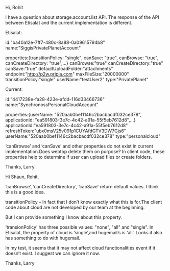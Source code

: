 Hi, Rohit
 
I have a question about storage.account.list API. The response of the API between Etisalat and the current implementation is different.
 
Etisalat:
 
id:"ba40a12e-7ff7-480c-8a88-0a09615794b8"
name:"SiggisPrivatePlanetAccount"
 
properties:{transitionPolicy: "single", canSave: "true", canBrowse: "true", canCreateDirectory: "true",…}
canBrowse:"true"
canCreateDirectory:"true"
canSave:"true"
defaultUploadFolder:"attachments"
endpoint:"http://p2w.pripla.com"
maxFileSize:"20000000"
transitionPolicy:"single"
userName:"testUser2"
type:"PrivatePlanet"
 
 
Current:
 
id:"4417238e-fa28-423e-afdd-116d33466736"
name:"SynchronossPersonalCloudAccount"
 
properties:{userName: "520aab0bef1146c2bacbacdf032ce378", applicationId: "ea591803-3e7c-4c42-a91a-55f5eb7612d8",…}
applicationId:"ea591803-3e7c-4c42-a91a-55f5eb7612d8"
refreshToken:"ubx0msV25v091p1CUYAfdGTV3DW7Gjs6"
userName:"520aab0bef1146c2bacbacdf032ce378"
type:"personalcloud"
 
‘canBrowse’ and ‘canSave’ and other properties do not exist in current implementation.Does webtop delete them on purpose? In client code, these properties help to determine if user can upload files or create folders.

Thanks,
Larry 


Hi Shaun, Rohit,

‘canBrowse’, ‘canCreateDirectory’, ‘canSave’ return default values. I think this is a good idea.

transitionPolicy – In fact that I don’t know exactly what this is for.The client code about cloud are not developed by our team at the beginning.

But I can provide something I know about this property.

‘transionPolicy’ has three possible values: "none", "all" and "single". In Etisalat, the property of cloud is ‘single’,and hugemail’s is ‘all’. Looks it also has something to do with hugemail.

In my test, it seems that it may not affect cloud functionalities event if it doesn’t exist. I suggest we can ignore it now.

Thanks,
Larry
